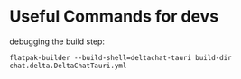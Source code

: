# Useful Commands for devs

debugging the build step:
```
flatpak-builder --build-shell=deltachat-tauri build-dir chat.delta.DeltaChatTauri.yml
```